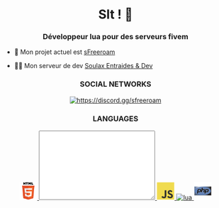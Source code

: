 <h1 align="center">Slt ! 🌌</h1>
<h3 align="center">Développeur lua pour des serveurs fivem</h3>

- 🌌 Mon projet actuel est [sFreeroam](https://discord.gg/sfreeroam)

- 👨‍💻 Mon serveur de dev [Soulax Entraides & Dev](https://discord.gg/E4hxmMGpvB)

<h3 align="center">SOCIAL NETWORKS</h3>
<p align="center">
<a href="https://discord.gg/https://discord.gg/sfreeroam" target="blank"><img align="center" src="https://raw.githubusercontent.com/rahuldkjain/github-profile-readme-generator/master/src/images/icons/Social/discord.svg" alt="https://discord.gg/sfreeroam" height="30" width="40" /></a>
</p>

<h3 align="center">LANGUAGES</h3>
<p align="center"> <a href="https://fr.wikipedia.org/wiki/HTML5" target="_blank" rel="noreferrer"> <img src="https://raw.githubusercontent.com/devicons/devicon/master/icons/html5/html5-original-wordmark.svg" alt="html5" width="40" height="40"/> <textarea name="test" id="" cols="30" rows="10"></textarea> </a> <a href="https://fr.wikipedia.org/wiki/JavaScript" target="_blank" rel="noreferrer"> <img src="https://raw.githubusercontent.com/devicons/devicon/master/icons/javascript/javascript-original.svg" alt="javascript" width="40" height="40"/> </a> <a href="https://fr.wikipedia.org/wiki/Lua" target="_blank" rel="noreferrer"> <img src="https://upload.wikimedia.org/wikipedia/commons/c/cf/Lua-Logo.svg" alt="lua" width="40" height="40"/> </a> <a href="https://fr.wikipedia.org/wiki/PHP" target="_blank" rel="noreferrer"> <img src="https://raw.githubusercontent.com/devicons/devicon/master/icons/php/php-original.svg" alt="php" width="40" height="40"/> </a> </p>
